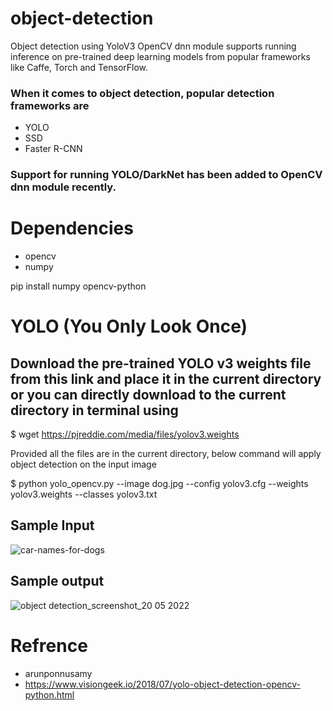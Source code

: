 # object-detection
Object detection using YoloV3
 OpenCV dnn module supports running inference on pre-trained deep learning models from popular frameworks like Caffe, Torch and TensorFlow.
### When it comes to object detection, popular detection frameworks are
- YOLO
- SSD
- Faster R-CNN
### Support for running YOLO/DarkNet has been added to OpenCV dnn module recently.

# Dependencies
- opencv
- numpy

pip install numpy opencv-python

# YOLO (You Only Look Once)
## Download the pre-trained YOLO v3 weights file from this link and place it in the current directory or you can directly download to the current directory in terminal using
$ wget https://pjreddie.com/media/files/yolov3.weights

Provided all the files are in the current directory, below command will apply object detection on the input image

$ python yolo_opencv.py --image dog.jpg --config yolov3.cfg --weights yolov3.weights --classes yolov3.txt
## Sample Input
![car-names-for-dogs](https://user-images.githubusercontent.com/85225054/169530150-d68ee7e1-bd71-4f70-be87-12fa8ea186c2.jpg)
## Sample output
![object detection_screenshot_20 05 2022](https://user-images.githubusercontent.com/85225054/169530358-ef258664-86ac-416b-a819-b4f8c51b3233.png)

# Refrence
- arunponnusamy
- https://www.visiongeek.io/2018/07/yolo-object-detection-opencv-python.html
